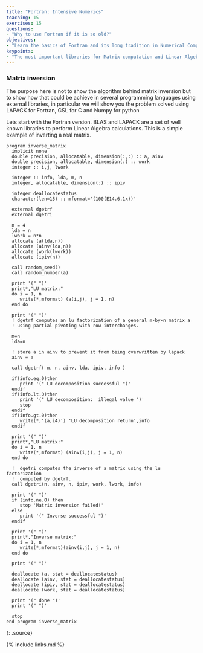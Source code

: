 ```yaml
---
title: "Fortran: Intensive Numerics"
teaching: 15
exercises: 15
questions:
- "Why to use Fortran if it is so old?"
objectives:
- "Learn the basics of Fortran and its long tradition in Numerical Computing"
keypoints:
- "The most important libraries for Matrix computation and Linear Algebra, BLAS and LAPACK were written in Fortran and they are still in used today. They are behind Numpy in Python and R can be compiled to use it too."
---
```


### Matrix inversion

The purpose here is not to show the algorithm behind matrix inversion but to show how that could be achieve in several programming languages using external libraries, in particular we will show you the problem solved using LAPACK for Fortran, GSL for C and Numpy for python

Lets start with the Fortran version. BLAS and LAPACK are a set of well known libraries to perform Linear Algebra calculations. This is a simple example of inverting a real matrix.

~~~
program inverse_matrix
  implicit none
  double precision, allocatable, dimension(:,:) :: a, ainv
  double precision, allocatable, dimension(:) :: work
  integer :: i,j, lwork

  integer :: info, lda,	m, n
  integer, allocatable, dimension(:) :: ipiv

  integer deallocatestatus
  character(len=15) :: mformat='(100(E14.6,1x))'

  external dgetrf
  external dgetri

  n = 4
  lda = n
  lwork = n*n
  allocate (a(lda,n))
  allocate (ainv(lda,n))
  allocate (work(lwork))
  allocate (ipiv(n))

  call random_seed()
  call random_number(a)

  print '(" ")'
  print*,"LU matrix:"  
  do i = 1, n
     write(*,mformat) (a(i,j), j = 1, n)
  end do

  print '(" ")'
  ! dgetrf computes an lu factorization of a general m-by-n matrix a
  ! using partial pivoting with row interchanges.

  m=n
  lda=n

  ! store a in ainv to prevent it from being overwritten by lapack
  ainv = a

  call dgetrf( m, n, ainv, lda, ipiv, info )

  if(info.eq.0)then
     print '(" LU decomposition successful ")'
  endif
  if(info.lt.0)then
     print '(" LU decomposition:  illegal value ")'
     stop
  endif
  if(info.gt.0)then
     write(*,'(a,i4)') 'LU decomposition return',info
  endif

  print '(" ")'
  print*,"LU matrix:"
  do i = 1, n
     write(*,mformat) (ainv(i,j), j = 1, n)
  end do

  !  dgetri computes the inverse of a matrix using the lu factorization
  !  computed by dgetrf.
  call dgetri(n, ainv, n, ipiv, work, lwork, info)

  print '(" ")'
  if (info.ne.0) then
     stop 'Matrix inversion failed!'
  else
     print '(" Inverse successful ")'
  endif

  print '(" ")'
  print*,"Inverse matrix:"
  do i = 1, n
     write(*,mformat)(ainv(i,j), j = 1, n)
  end do

  print '(" ")'

  deallocate (a, stat = deallocatestatus)
  deallocate (ainv, stat = deallocatestatus)
  deallocate (ipiv, stat = deallocatestatus)
  deallocate (work, stat = deallocatestatus)

  print '(" done ")'
  print '(" ")'

  stop
end program inverse_matrix
~~~
{: .source}

{% include links.md %}

